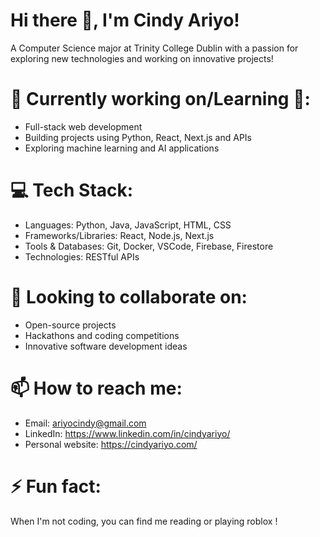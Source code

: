 # Hi there 👋, I'm Cindy Ariyo!


A Computer Science major at Trinity College Dublin with a passion for exploring new technologies and working on innovative projects!



# 🔭 Currently working on/Learning 🌱:

- Full-stack web development
- Building projects using Python, React, Next.js and APIs
- Exploring machine learning and AI applications
  


# 💻 Tech Stack:

- Languages: Python, Java, JavaScript, HTML, CSS
- Frameworks/Libraries: React, Node.js, Next.js
- Tools & Databases: Git, Docker, VSCode, Firebase, Firestore
- Technologies: RESTful APIs



# 👯 Looking to collaborate on:

- Open-source projects
- Hackathons and coding competitions
- Innovative software development ideas



# 📫 How to reach me:

- Email: ariyocindy@gmail.com
- LinkedIn: https://www.linkedin.com/in/cindyariyo/
- Personal website: https://cindyariyo.com/



# ⚡ Fun fact:
When I'm not coding, you can find me reading or playing roblox !



<!--
**cindyariyo/cindyariyo** is a ✨ _special_ ✨ repository because its `README.md` (this file) appears on your GitHub profile.

Here are some ideas to get you started:

- 🔭 I’m currently working on ...
- 🌱 I’m currently learning ...
- 👯 I’m looking to collaborate on ...
- 🤔 I’m looking for help with ...
- 💬 Ask me about ...
- 📫 How to reach me: ...
- 😄 Pronouns: ...
- ⚡ Fun fact: ...
-->
